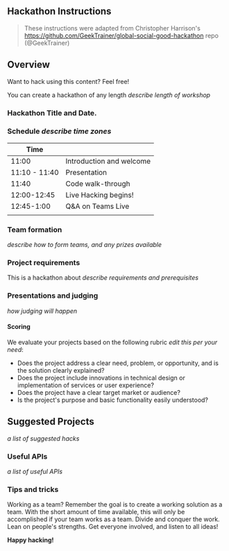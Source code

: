## Hackathon Instructions

> These instructions were adapted from Christopher Harrison's https://github.com/GeekTrainer/global-social-good-hackathon repo (@GeekTrainer)

## Overview

Want to hack using this content? Feel free!

You can create a hackathon of any length _describe length of workshop_

### Hackathon Title and Date.

### Schedule _describe time zones_

| Time          |                          |
| ------------- | ------------------------ |
| 11:00         | Introduction and welcome |
| 11:10 - 11:40 | Presentation             |
| 11:40         | Code walk-through        |
| 12:00-12:45   | Live Hacking begins!     |
| 12:45-1:00    | Q&A on Teams Live        |
|               |

### Team formation

_describe how to form teams, and any prizes available_

### Project requirements

This is a hackathon about _describe requirements and prerequisites_

### Presentations and judging

_how judging will happen_

#### Scoring

We evaluate your projects based on the following rubric _edit this per your need_:

-   Does the project address a clear need, problem, or opportunity, and is the solution clearly explained?
-   Does the project include innovations in technical design or implementation of services or user experience?
-   Does the project have a clear target market or audience?
-   Is the project's purpose and basic functionality easily understood?

## Suggested Projects

_a list of suggested hacks_

### Useful APIs

_a list of useful APIs_

### Tips and tricks

Working as a team? Remember the goal is to create a working solution as a team. With the short amount of time available, this will only be accomplished if your team works as a team. Divide and conquer the work. Lean on people's strengths. Get everyone involved, and listen to all ideas!

**Happy hacking!**
